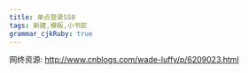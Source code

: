 ```yaml
---
title: 单点登录SS0
tags: 新建,模板,小书匠
grammar_cjkRuby: true
---
```



网终资源:
http://www.cnblogs.com/wade-luffy/p/6209023.html